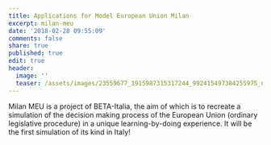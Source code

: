 ```yaml
---
title: Applications for Model European Union Milan
excerpt: milan-meu
date: '2018-02-28 09:55:09'
comments: false
share: true
published: true
edit: true
header:
  image: ''
  teaser: /assets/images/23559677_1915987315317244_992415497384255975_n.png
---
```

Milan MEU is a project of BETA-Italia, the aim of which is to recreate a simulation of the decision making process of the European Union (ordinary legislative procedure) in a unique learning-by-doing experience. It will be the first simulation of its kind in Italy!
